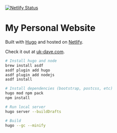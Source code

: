 [![Netlify Status](https://api.netlify.com/api/v1/badges/dd3b24fa-dab3-4900-98e6-5cbd7b0a1185/deploy-status)](https://app.netlify.com/projects/uk-dave-com/deploys)

# My Personal Website

Built with [Hugo](https://gohugo.io/) and hosted on [Netlify](https://www.netlify.com).

Check it out at [uk-dave.com](https://www.uk-dave.com).

```bash
# Install hugo and node
brew install asdf
asdf plugin add hugo
asdf plugin add nodejs
asdf install

# Install dependencies (bootstrap, postcss, etc)
hugo mod npm pack
npm install

# Run local server
hugo server --buildDrafts

# Build
hugo --gc --minify
```
